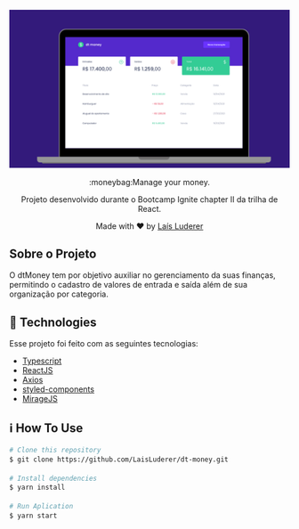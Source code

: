 <p align="center">
    <img src="./dtmoneyImg.png" width="700" />
</p>

<div align="center">
	<p>:moneybag:Manage your money.</p>
	<p>Projeto desenvolvido durante o Bootcamp Ignite chapter II da trilha de React.</p>
	<p>
		Made with ♥ by <a href="www.linkedin.com/in/laís-luderer-alvarenga">Laís Luderer</a>
	</p>
</div>

## Sobre o Projeto
O dtMoney tem por objetivo auxiliar no gerenciamento da suas finanças, permitindo o cadastro de valores de entrada e saída além de sua organização por categoria.

## :rocket: Technologies

Esse projeto foi feito com as seguintes tecnologias:
- [Typescript](https://www.typescriptlang.org/)  
-  [ReactJS](https://reactjs.org/)
-  [Axios](https://github.com/axios/axios)
-  [styled-components](https://www.styled-components.com/)
- [MirageJS](https://miragejs.com/)

## :information_source: How To Use

```bash
# Clone this repository
$ git clone https://github.com/LaisLuderer/dt-money.git

# Install dependencies
$ yarn install

# Run Aplication
$ yarn start
```
